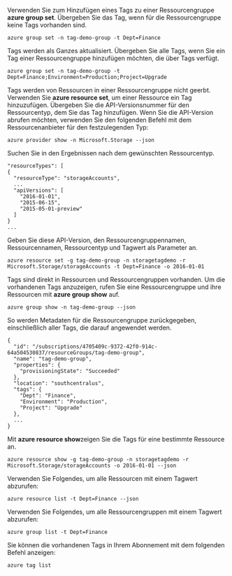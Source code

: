 Verwenden Sie zum Hinzufügen eines Tags zu einer Ressourcengruppe **azure group set**. Übergeben Sie das Tag, wenn für die Ressourcengruppe keine Tags vorhanden sind.

```azurecli
azure group set -n tag-demo-group -t Dept=Finance
```

Tags werden als Ganzes aktualisiert. Übergeben Sie alle Tags, wenn Sie ein Tag einer Ressourcengruppe hinzufügen möchten, die über Tags verfügt. 

```azurecli
azure group set -n tag-demo-group -t Dept=Finance;Environment=Production;Project=Upgrade
```

Tags werden von Ressourcen in einer Ressourcengruppe nicht geerbt. Verwenden Sie **azure resource set**, um einer Ressource ein Tag hinzuzufügen. Übergeben Sie die API-Versionsnummer für den Ressourcentyp, dem Sie das Tag hinzufügen. Wenn Sie die API-Version abrufen möchten, verwenden Sie den folgenden Befehl mit dem Ressourcenanbieter für den festzulegenden Typ:

```azurecli
azure provider show -n Microsoft.Storage --json
```

Suchen Sie in den Ergebnissen nach dem gewünschten Ressourcentyp.

```azurecli
"resourceTypes": [
{
  "resourceType": "storageAccounts",
  ...
  "apiVersions": [
    "2016-01-01",
    "2015-06-15",
    "2015-05-01-preview"
  ]
}
...
```

Geben Sie diese API-Version, den Ressourcengruppennamen, Ressourcennamen, Ressourcentyp und Tagwert als Parameter an.

```azurecli
azure resource set -g tag-demo-group -n storagetagdemo -r Microsoft.Storage/storageAccounts -t Dept=Finance -o 2016-01-01
```

Tags sind direkt in Ressourcen und Ressourcengruppen vorhanden. Um die vorhandenen Tags anzuzeigen, rufen Sie eine Ressourcengruppe und ihre Ressourcen mit **azure group show** auf.

```azurecli
azure group show -n tag-demo-group --json
```

So werden Metadaten für die Ressourcengruppe zurückgegeben, einschließlich aller Tags, die darauf angewendet werden.

```azurecli
{
  "id": "/subscriptions/4705409c-9372-42f0-914c-64a504530837/resourceGroups/tag-demo-group",
  "name": "tag-demo-group",
  "properties": {
    "provisioningState": "Succeeded"
  },
  "location": "southcentralus",
  "tags": {
    "Dept": "Finance",
    "Environment": "Production",
    "Project": "Upgrade"
  },
  ...
}
```

Mit **azure resource show**zeigen Sie die Tags für eine bestimmte Ressource an.

```azurecli
azure resource show -g tag-demo-group -n storagetagdemo -r Microsoft.Storage/storageAccounts -o 2016-01-01 --json
```

Verwenden Sie Folgendes, um alle Ressourcen mit einem Tagwert abzurufen:

```azurecli
azure resource list -t Dept=Finance --json
```

Verwenden Sie Folgendes, um alle Ressourcengruppen mit einem Tagwert abzurufen:

```azurecli
azure group list -t Dept=Finance
```

Sie können die vorhandenen Tags in Ihrem Abonnement mit dem folgenden Befehl anzeigen:

```azurecli
azure tag list
```


<!--HONumber=Jan17_HO2-->


